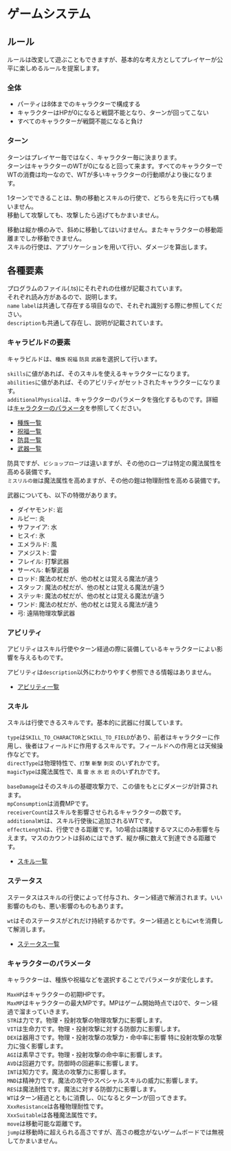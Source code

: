 
# ゲームシステム

## ルール
ルールは改変して遊ぶこともできますが、基本的な考え方としてプレイヤーが公平に楽しめるルールを提案します。  

### 全体
- パーティは8体までのキャラクターで構成する  
- キャラクターはHPが0になると戦闘不能となり、ターンが回ってこない  
- すべてのキャラクターが戦闘不能になると負け  

### ターン
ターンはプレイヤー毎ではなく、キャラクター毎に決まります。  
ターンはキャラクターのWTが0になると回って来ます。すべてのキャラクターでWTの消費は均一なので、WTが多いキャラクターの行動順がより後になります。  

1ターンでできることは、駒の移動とスキルの行使で、どちらを先に行っても構いません。  
移動して攻撃しても、攻撃したら逃げてもかまいません。  

移動は縦か横のみで、斜めに移動してはいけません。またキャラクターの移動距離までしか移動できません。  
スキルの行使は、アプリケーションを用いて行い、ダメージを算出します。  

## 各種要素
プログラムのファイル(.ts)にそれぞれの仕様が記載されています。  
それぞれ読み方があるので、説明します。  
`name` `label`は共通して存在する項目なので、それぞれ識別する際に参照してください。  
`description`も共通して存在し、説明が記載されています。  

### キャラビルドの要素
キャラビルドは、`種族` `祝福` `防具` `武器`を選択して行います。  

`skills`に値があれば、そのスキルを使えるキャラクターになります。  
`abilities`に値があれば、そのアビリティがセットされたキャラクターになります。  
`additionalPhysical`は、キャラクターのパラメータを強化するものです。詳細は[キャラクターのパラメータ](#キャラクターのパラメータ)を参照してください。  

- [種族一覧](/packages/core/src/store_data/acquirement/race)
- [祝福一覧](/packages/core/src/store_data/acquirement/blessing)
- [防具一覧](/packages/core/src/store_data/acquirement/clothing)
- [武器一覧](/packages/core/src/store_data/acquirement/weapon)

防具ですが、`ビショップローブ`は違いますが、その他のローブは特定の魔法属性を高める装備です。  
`ミスリルの鎧`は魔法属性を高めますが、その他の鎧は物理耐性を高める装備です。  

武器についても、以下の特徴があります。  
- ダイヤモンド: 岩
- ルビー: 炎
- サファイア: 水
- ヒスイ: 氷
- エメラルド: 風
- アメジスト: 雷
- フレイル: 打撃武器
- サーベル: 斬撃武器
- ロッド: 魔法の杖だが、他の杖とは覚える魔法が違う
- スタッフ: 魔法の杖だが、他の杖とは覚える魔法が違う
- ステッキ: 魔法の杖だが、他の杖とは覚える魔法が違う
- ワンド: 魔法の杖だが、他の杖とは覚える魔法が違う
- 弓: 遠隔物理攻撃武器

### アビリティ
アビリティはスキル行使やターン経過の際に装備しているキャラクターによい影響を与えるものです。  

アビリティは`description`以外にわかりやすく参照できる情報はありません。  

- [アビリティ一覧](/packages/core/src/store_data/ability)

### スキル
スキルは行使できるスキルです。基本的に武器に付属しています。  

`type`は`SKILL_TO_CHARACTOR`と`SKILL_TO_FIELD`があり、前者はキャラクターに作用し、後者はフィールドに作用するスキルです。フィールドへの作用とは天候操作などです。  
`directType`は物理特性で、`打撃` `斬撃` `刺突` のいずれかです。  
`magicType`は魔法属性で、`風` `雷` `水` `氷` `岩` `炎`のいずれかです。  

`baseDamage`はそのスキルの基礎攻撃力で、この値をもとにダメージが計算されます。  
`mpConsumption`は消費MPです。  
`receiverCount`はスキルを影響させられるキャラクターの数です。  
`additionalWt`は、スキル行使後に追加されるWTです。  
`effectLength`は、行使できる距離です。1の場合は隣接するマスにのみ影響を与えます。マスのカウントは斜めにはできず、縦か横に数えて到達できる距離です。  

- [スキル一覧](/packages/core/src/store_data/skill)

### ステータス
ステータスはスキルの行使によって付与され、ターン経過で解消されます。いい影響のものも、悪い影響のものもあります。  

`wt`はそのステータスがどれだけ持続するかです。ターン経過とともに`wt`を消費して解消します。  

- [ステータス一覧](/packages/core/src/store_data/status)

### キャラクターのパラメータ
キャラクターは、種族や祝福などを選択することでパラメータが変化します。  

`MaxHP`はキャラクターの初期HPです。  
`MaxMP`はキャラクターの最大MPです。MPはゲーム開始時点では0で、ターン経過で溜まっていきます。  
`STR`は力です。物理・投射攻撃の物理攻撃力に影響します。  
`VIT`は生命力です。物理・投射攻撃に対する防御力に影響します。  
`DEX`は器用さです。物理・投射攻撃の攻撃力・命中率に影響 特に投射攻撃の攻撃力に強く影響します。  
`AGI`は素早さです。物理・投射攻撃の命中率に影響します。  
`AVD`は回避力です。防御時の回避率に影響します。  
`INT`は知力です。魔法の攻撃力に影響します。  
`MND`は精神力です。魔法の攻守やスペシャルスキルの威力に影響します。  
`RES`は魔法耐性です。魔法に対する防御力に影響します。  
`WT`はターン経過とともに消費し、0になるとターンが回ってきます。  
`XxxResistance`は各種物理耐性です。  
`XxxSuitable`は各種魔法属性です。  
`move`は移動可能な距離です。  
`jump`は移動時に超えられる高さですが、高さの概念がないゲームボードでは無視してかまいません。  

